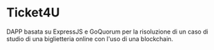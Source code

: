 # Ticket4U
DAPP basata su ExpressJS e GoQuorum per la risoluzione di un caso di studio di una biglietteria online con l'uso di una blockchain.
